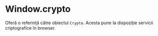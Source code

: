 # Window.crypto

Oferă o referință către obiectul `Crypto`. Acesta pune la dispoziție servicii criptografice în browser.
